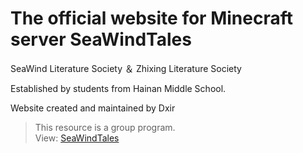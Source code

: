 # The official website for Minecraft server SeaWindTales

SeaWind Literature Society ＆ Zhixing Literature Society

Established by students from Hainan Middle School.

Website created and maintained by Dxir

> This resource is a group program.  
> View: [SeaWindTales](https://seawindtales.top)

